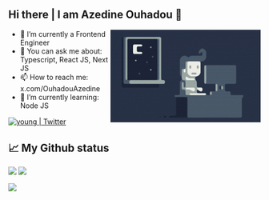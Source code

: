 Hi there  |  I am Azedine Ouhadou 👋
------------------------------------

<img alt="Night Coding" src="https://raw.githubusercontent.com/AVS1508/AVS1508/master/assets/Night-Coding.gif" align="right"/>

- 🔭 I’m currently a Frontend Engineer 
- 💬 You can ask me about: Typescript, React JS, Next JS
- 📫 How to reach me: x.com/OuhadouAzedine
- 🌱 I’m currently learning: Node JS 

[<img align="center" alt="young | Twitter" width="38px" src="https://media.discordapp.net/attachments/635278809741918218/965786404942647306/unknown.png" />][twitter]

[twitter]: https://twitter.com/OuhadouAzedine
[linkedin]: https://www.linkedin.com/in/azedineouhadou/

## 📈 My Github status

<p align="left">
  <img width="43%" src="https://awesome-github-stats.azurewebsites.net/user-stats/xperaz?cardType=github&theme=radical" />
  <img width="48%" src="https://github-readme-streak-stats.herokuapp.com/?user=xperaz&theme=radical" />
</p>

<p align="left">
   <img width="40%" src="(https://github-readme-stats.vercel.app/api?username=xperaz&show_icons=true&theme=radical" />
</p>



